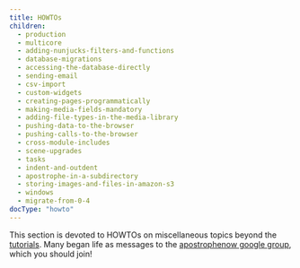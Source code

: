 ```yaml
---
title: HOWTOs
children:
  - production
  - multicore
  - adding-nunjucks-filters-and-functions
  - database-migrations
  - accessing-the-database-directly
  - sending-email
  - csv-import
  - custom-widgets
  - creating-pages-programmatically
  - making-media-fields-mandatory
  - adding-file-types-in-the-media-library
  - pushing-data-to-the-browser
  - pushing-calls-to-the-browser
  - cross-module-includes
  - scene-upgrades
  - tasks
  - indent-and-outdent
  - apostrophe-in-a-subdirectory
  - storing-images-and-files-in-amazon-s3
  - windows
  - migrate-from-0-4
docType: "howto"
---
```


This section is devoted to HOWTOs on miscellaneous topics beyond the [tutorials](../tutorials/index.html). Many began life as messages to the [apostrophenow google group](https://groups.google.com/forum/#!forum/apostrophenow), which you should join!
